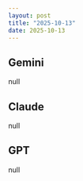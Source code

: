 ```yaml
---
layout: post
title: "2025-10-13"
date: 2025-10-13
---
```


## Gemini

null

## Claude

null

## GPT

null
